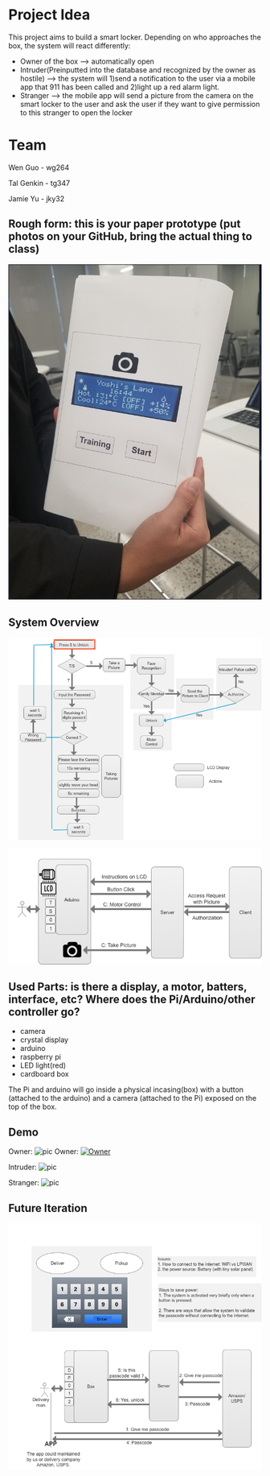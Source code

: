 # Project Idea

This project aims to build a smart locker. Depending on who approaches the box, the system will react differently:
- Owner of the box --> automatically open
- Intruder(Preinputted into the database and recognized by the owner as hostile) --> the system will 1)send a notification to the user via a mobile app that 911 has been called and 2)light up a red alarm light. 
- Stranger --> the mobile app will send a picture from the camera on the smart locker to the user and ask the user if they want to give permission to this stranger to open the locker

# Team

Wen Guo - wg264

Tal Genkin - tg347

Jamie Yu - jky32 

## Rough form: this is your paper prototype (put photos on your GitHub, bring the actual thing to class)

![pic](https://github.com/jamiekimyu/interactive_faces/blob/master/random/paper-prototype.png)

## System Overview 

![pic](https://github.com/jamiekimyu/interactive_faces/blob/master/random/logic.png)

![pic](https://github.com/jamiekimyu/interactive_faces/blob/master/random/system_overview.png)
 
## Used Parts: is there a display, a motor, batters, interface, etc? Where does the Pi/Arduino/other controller go?

* camera
* crystal display
* arduino
* raspberry pi
* LED light(red)
* cardboard box

The Pi and arduino will go inside a physical incasing(box) with a button (attached to the arduino) and a camera (attached to the Pi) exposed on the top of the box.

## Demo

Owner: ![pic](https://youtu.be/iuwYQUVQ2bQ)
Owner: [![Owner](https://i.imgur.com/vKb2F1B.png)](https://youtu.be/iuwYQUVQ2bQ)


Intruder: ![pic](https://youtu.be/d70SzQ9bG3E)

Stranger: ![pic](https://youtu.be/NBBzV9-Bz_E)

## Future Iteration  

![pic](https://github.com/jamiekimyu/interactive_faces/blob/master/random/future_plan.png)
